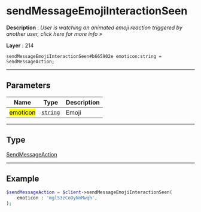 # sendMessageEmojiInteractionSeen

**Description** : *User is watching an animated emoji reaction triggered by another user, click here for more info &raquo;*

**Layer** : 214

```tl
sendMessageEmojiInteractionSeen#b665902e emoticon:string = SendMessageAction;
```

---

## Parameters

| Name | Type | Description |
| :---: | :---: | :--- |
| <mark>emoticon</mark> | [`string`](type/string) | Emoji |

---

## Type

[SendMessageAction](type/SendMessageAction)

---

## Example

```php
$sendMessageAction = $client->sendMessageEmojiInteractionSeen(
	emoticon : 'mglS3zCoOyNnMwqh',
);
```
